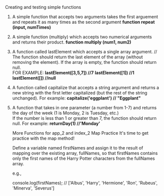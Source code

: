 Creating and testing simple functions
1.  A simple function that accepts two arguments
    takes the first arguement and repeats it as many times as the second argument
    **function repeat (input, numTimes)** 
2.  A simple function (multiply) which accepts two numerical arguments 
    and returns their product.
    **function multiply (num1, num2)**
3.  A function called lastElement which accepts a single array argument.
    // The function should return the last element of the array (without removing the element).
    If the array is empty, the function should return null.  
    FOR EXAMPLE:
    **lastElement([3,5,7]) //7**
    **lastElement([1]) //1**
    **lastElement([]) //null**
4.  A function called capitalize that accepts a string argument 
    and returns a new string with the first letter capitalized (but the rest of the string unchanged). 
    For example: **capitalize('eggplant') // "Eggplant"**
5.  A function that takes in one parameter (a number from 1-7) 
    and returns the day of the week (1 is Monday, 2 is Tuesday, etc.)  
    If the number is less than 1 or greater than 7, 
    the function should return null.
    For example: **returnDay(1) //'Monday'**


    More Functions for app_2 and index_2
    Map Practice
    It's time to get practice with the map method!

    Define a variable named firstNames and assign it to the result of mapping over the existing array, fullNames, so that firstNames contains only the first names of the Harry Potter characters from the fullNames array.

    e.g.,

    console.log(firstNames); // ['Albus', 'Harry', 'Hermione', 'Ron', 'Rubeus', 'Minerva', 'Severus'] 